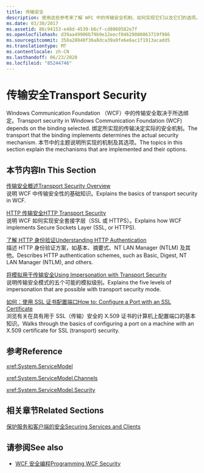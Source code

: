 ```yaml
---
title: 传输安全
description: 使用这些参考来了解 WFC 中的传输安全机制、如何实现它们以及它们的选项。
ms.date: 03/30/2017
ms.assetid: 86c94153-e48d-4539-b6cf-cd8060582e7f
ms.openlocfilehash: d39aa49906b79b9e12eecf04629080863719f986
ms.sourcegitcommit: 358a28048f36a8dca39a9fe6e6ac1f1913acadd5
ms.translationtype: MT
ms.contentlocale: zh-CN
ms.lasthandoff: 06/23/2020
ms.locfileid: "85244746"
---
```

# <a name="transport-security"></a><span data-ttu-id="018f7-103">传输安全</span><span class="sxs-lookup"><span data-stu-id="018f7-103">Transport Security</span></span>
<span data-ttu-id="018f7-104">Windows Communication Foundation （WCF）中的传输安全取决于所选绑定。</span><span class="sxs-lookup"><span data-stu-id="018f7-104">Transport security in Windows Communication Foundation (WCF) depends on the binding selected.</span></span> <span data-ttu-id="018f7-105">绑定所实现的传输决定实际的安全机制。</span><span class="sxs-lookup"><span data-stu-id="018f7-105">The transport that the binding implements determines the actual security mechanism.</span></span> <span data-ttu-id="018f7-106">本节中的主题说明所实现的机制及其选项。</span><span class="sxs-lookup"><span data-stu-id="018f7-106">The topics in this section explain the mechanisms that are implemented and their options.</span></span>  
  
## <a name="in-this-section"></a><span data-ttu-id="018f7-107">本节内容</span><span class="sxs-lookup"><span data-stu-id="018f7-107">In This Section</span></span>  
 [<span data-ttu-id="018f7-108">传输安全概述</span><span class="sxs-lookup"><span data-stu-id="018f7-108">Transport Security Overview</span></span>](transport-security-overview.md)  
 <span data-ttu-id="018f7-109">说明 WCF 中传输安全性的基础知识。</span><span class="sxs-lookup"><span data-stu-id="018f7-109">Explains the basics of transport security in WCF.</span></span>  
  
 [<span data-ttu-id="018f7-110">HTTP 传输安全</span><span class="sxs-lookup"><span data-stu-id="018f7-110">HTTP Transport Security</span></span>](http-transport-security.md)  
 <span data-ttu-id="018f7-111">说明 WCF 如何实现安全套接字层（SSL 或 HTTPS）。</span><span class="sxs-lookup"><span data-stu-id="018f7-111">Explains how WCF implements Secure Sockets Layer (SSL, or HTTPS).</span></span>  
  
 [<span data-ttu-id="018f7-112">了解 HTTP 身份验证</span><span class="sxs-lookup"><span data-stu-id="018f7-112">Understanding HTTP Authentication</span></span>](understanding-http-authentication.md)  
 <span data-ttu-id="018f7-113">描述 HTTP 身份验证方案，如基本、摘要式、NT LAN Manager (NTLM) 及其他。</span><span class="sxs-lookup"><span data-stu-id="018f7-113">Describes HTTP authentication schemes, such as Basic, Digest, NT LAN Manager (NTLM), and others.</span></span>  
  
 [<span data-ttu-id="018f7-114">将模拟用于传输安全</span><span class="sxs-lookup"><span data-stu-id="018f7-114">Using Impersonation with Transport Security</span></span>](using-impersonation-with-transport-security.md)  
 <span data-ttu-id="018f7-115">说明传输安全模式的五个可能的模拟级别。</span><span class="sxs-lookup"><span data-stu-id="018f7-115">Explains the five levels of impersonation that are possible with transport security mode.</span></span>  
  
 [<span data-ttu-id="018f7-116">如何：使用 SSL 证书配置端口</span><span class="sxs-lookup"><span data-stu-id="018f7-116">How to: Configure a Port with an SSL Certificate</span></span>](how-to-configure-a-port-with-an-ssl-certificate.md)  
 <span data-ttu-id="018f7-117">浏览有关在具有用于 SSL（传输）安全的 X.509 证书的计算机上配置端口的基本知识。</span><span class="sxs-lookup"><span data-stu-id="018f7-117">Walks through the basics of configuring a port on a machine with an X.509 certificate for SSL (transport) security.</span></span>  
  
## <a name="reference"></a><span data-ttu-id="018f7-118">参考</span><span class="sxs-lookup"><span data-stu-id="018f7-118">Reference</span></span>  
 <xref:System.ServiceModel>  
  
 <xref:System.ServiceModel.Channels>  
  
 <xref:System.ServiceModel.Security>  
  
## <a name="related-sections"></a><span data-ttu-id="018f7-119">相关章节</span><span class="sxs-lookup"><span data-stu-id="018f7-119">Related Sections</span></span>  
 [<span data-ttu-id="018f7-120">保护服务和客户端的安全</span><span class="sxs-lookup"><span data-stu-id="018f7-120">Securing Services and Clients</span></span>](securing-services-and-clients.md)  
  
## <a name="see-also"></a><span data-ttu-id="018f7-121">请参阅</span><span class="sxs-lookup"><span data-stu-id="018f7-121">See also</span></span>

- [<span data-ttu-id="018f7-122">WCF 安全编程</span><span class="sxs-lookup"><span data-stu-id="018f7-122">Programming WCF Security</span></span>](programming-wcf-security.md)
